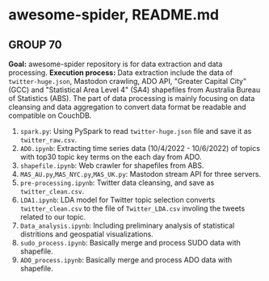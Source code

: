 # awesome-spider, README.md
## GROUP 70

**Goal:** awesome-spider repository is for data extraction and data processing.
**Execution process:** Data extraction include the data of `twitter-huge.json`, Mastodon crawling, ADO API, "Greater Capital City" (GCC) and "Statistical Area Level 4" (SA4) shapefiles from Australia Bureau of Statistics (ABS). The part of data processing is mainly focusing on data cleansing and data aggregation to convert data format be readable and compatible on CouchDB. 

1. `spark.py`: Using PySpark to read `twitter-huge.json` file and save it as `twitter_raw.csv`.
2. `ADO.ipynb`: Extracting time series data (10/4/2022 - 10/6/2022) of topics with top30 topic key terms on the each day from ADO.
3. `shapefile.ipynb`: Web crawler for shapefiles from ABS.
4. `MAS_AU.py`,`MAS_NYC.py`,`MAS_UK.py`: Mastodon stream API for three servers.
5. `pre-processing.ipynb`: Twitter data cleansing, and save as `twitter_clean.csv`.
6. `LDA1.ipynb`: LDA model for Twitter topic selection converts `twitter_clean.csv` to the file of `Twitter_LDA.csv` involing the tweets related to our topic.
7. `Data_analysis.ipynb`: Including preliminary analysis of statistical distritions and geospatial visualizations.
8. `sudo_process.ipynb`: Basically merge and process SUDO data with shapefile.
10. `ADO_process.ipynb`: Basically merge and process ADO data with shapefile.
